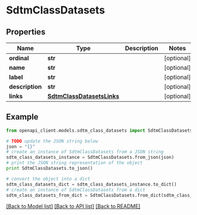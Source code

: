 # SdtmClassDatasets


## Properties
Name | Type | Description | Notes
------------ | ------------- | ------------- | -------------
**ordinal** | **str** |  | [optional] 
**name** | **str** |  | [optional] 
**label** | **str** |  | [optional] 
**description** | **str** |  | [optional] 
**links** | [**SdtmClassDatasetsLinks**](SdtmClassDatasetsLinks.md) |  | [optional] 

## Example

```python
from openapi_client.models.sdtm_class_datasets import SdtmClassDatasets

# TODO update the JSON string below
json = "{}"
# create an instance of SdtmClassDatasets from a JSON string
sdtm_class_datasets_instance = SdtmClassDatasets.from_json(json)
# print the JSON string representation of the object
print SdtmClassDatasets.to_json()

# convert the object into a dict
sdtm_class_datasets_dict = sdtm_class_datasets_instance.to_dict()
# create an instance of SdtmClassDatasets from a dict
sdtm_class_datasets_from_dict = SdtmClassDatasets.from_dict(sdtm_class_datasets_dict)
```
[[Back to Model list]](../README.md#documentation-for-models) [[Back to API list]](../README.md#documentation-for-api-endpoints) [[Back to README]](../README.md)


